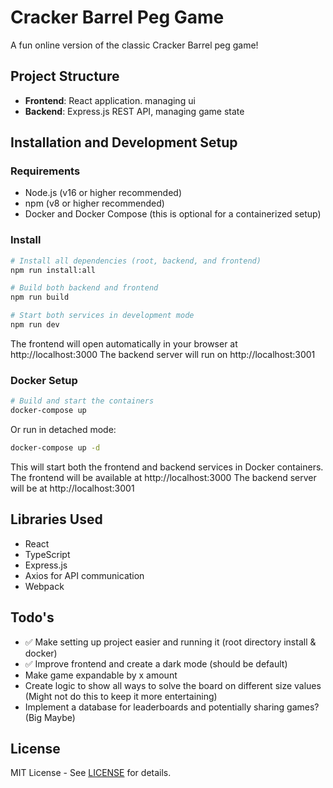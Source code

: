 # Cracker Barrel Peg Game

A fun online version of the classic Cracker Barrel peg game!

## Project Structure

- **Frontend**: React application. managing ui
- **Backend**: Express.js REST API, managing game state

## Installation and Development Setup

### Requirements

- Node.js (v16 or higher recommended)
- npm (v8 or higher recommended)
- Docker and Docker Compose (this is optional for a containerized setup)

### Install

```bash
# Install all dependencies (root, backend, and frontend)
npm run install:all

# Build both backend and frontend
npm run build

# Start both services in development mode
npm run dev
```

The frontend will open automatically in your browser at http://localhost:3000
The backend server will run on http://localhost:3001

### Docker Setup

```bash
# Build and start the containers
docker-compose up
```

Or run in detached mode:
```bash
docker-compose up -d
```

This will start both the frontend and backend services in Docker containers.
The frontend will be available at http://localhost:3000
The backend server will be at http://localhost:3001

## Libraries Used

- React
- TypeScript
- Express.js
- Axios for API communication
- Webpack

## Todo's

- ✅ Make setting up project easier and running it (root directory install & docker)
- ✅ Improve frontend and create a dark mode (should be default)
- Make game expandable by x amount
- Create logic to show all ways to solve the board on different size values (Might not do this to keep it more entertaining)
- Implement a database for leaderboards and potentially sharing games? (Big Maybe)

## License
MIT License - See [LICENSE](LICENSE) for details.
